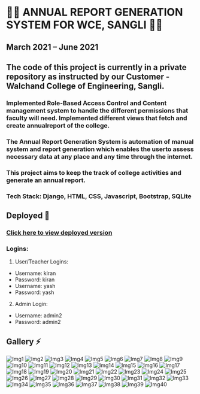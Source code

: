 # 👨‍💻 ANNUAL REPORT GENERATION SYSTEM FOR WCE, SANGLI 👨‍💻
## March 2021 – June 2021
## The code of this project is currently in a private repository as instructed by our Customer - Walchand College of Engineering, Sangli.

### Implemented Role-Based Access Control and Content management system to handle the different permissions that faculty will need. Implemented different views that fetch and create annualreport of the college. 
### The Annual Report Generation System is automation of manual system and report generation which enables the userto assess necessary data at any place and any time through the internet.
### This project aims to keep the track of college activities and generate an annual report.
### Tech Stack: Django, HTML, CSS, Javascript, Bootstrap, SQLite

## Deployed 🔗 
### [Click here to view deployed version](https://annualreportgenerationsystem.herokuapp.com/)
### Logins:
1. User/Teacher Logins:
 * Username: kiran 
 * Password: kiran
 * Username: yash 
 * Password: yash
2. Admin Login:
 * Username: admin2 
 * Password: admin2

## Gallery ⚡️ 

![Img1](/Screenshots/1.png)
![Img2](/Screenshots/2.png)
![Img3](/Screenshots/3.png)
![Img4](/Screenshots/4.png)
![Img5](/Screenshots/5.png)
![Img6](/Screenshots/6.png)
![Img7](/Screenshots/7.png)
![Img8](/Screenshots/8.png)
![Img9](/Screenshots/9.png)
![Img10](/Screenshots/10.png)
![Img11](/Screenshots/11.png)
![Img12](/Screenshots/12.png)
![Img13](/Screenshots/13.png)
![Img14](/Screenshots/14.png)
![Img15](/Screenshots/15.png)
![Img16](/Screenshots/16.png)
![Img17](/Screenshots/17.png)
![Img18](/Screenshots/18.png)
![Img19](/Screenshots/19.png)
![Img20](/Screenshots/20.png)
![Img21](/Screenshots/21.png)
![Img22](/Screenshots/22.png)
![Img23](/Screenshots/23.png)
![Img24](/Screenshots/24.png)
![Img25](/Screenshots/25.png)
![Img26](/Screenshots/26.png)
![Img27](/Screenshots/27.png)
![Img28](/Screenshots/28.png)
![Img29](/Screenshots/29.png)
![Img30](/Screenshots/30.png)
![Img31](/Screenshots/31.png)
![Img32](/Screenshots/32.png)
![Img33](/Screenshots/33.png)
![Img34](/Screenshots/34.png)
![Img35](/Screenshots/35.png)
![Img36](/Screenshots/36.png)
![Img37](/Screenshots/37.png)
![Img38](/Screenshots/38.png)
![Img39](/Screenshots/39.png)
![Img40](/Screenshots/40.png)
